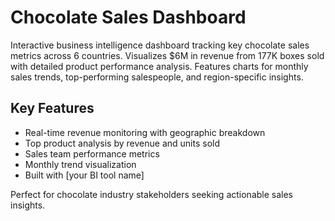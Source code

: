 # Chocolate Sales Dashboard



Interactive business intelligence dashboard tracking key chocolate sales metrics across 6 countries. Visualizes $6M in revenue from 177K boxes sold with detailed product performance analysis. Features charts for monthly sales trends, top-performing salespeople, and region-specific insights.

## Key Features
- Real-time revenue monitoring with geographic breakdown
- Top product analysis by revenue and units sold
- Sales team performance metrics
- Monthly trend visualization
- Built with [your BI tool name]

Perfect for chocolate industry stakeholders seeking actionable sales insights.
